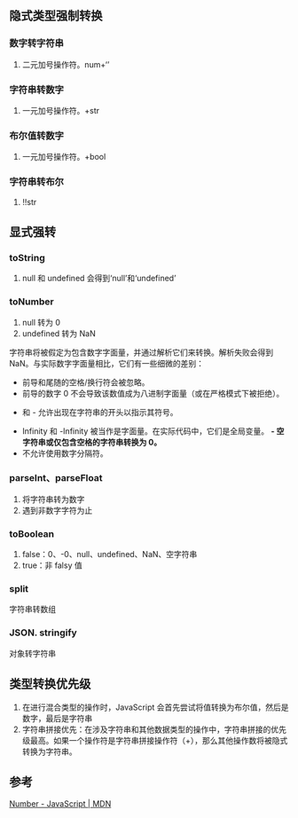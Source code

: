 


## 隐式类型强制转换
### 数字转字符串
1. 二元加号操作符。num+‘’

### 字符串转数字
1. 一元加号操作符。+str


### 布尔值转数字
1. 一元加号操作符。+bool

### 字符串转布尔
1. !!str


## 显式强转
### toString
1. null 和 undefined 会得到‘null’和‘undefined’

### toNumber
1. null 转为 0
2. undefined 转为 NaN

字符串将被假定为包含数字字面量，并通过解析它们来转换。解析失败会得到 NaN。与实际数字字面量相比，它们有一些细微的差别：
- 前导和尾随的空格/换行符会被忽略。
- 前导的数字 0 不会导致该数值成为八进制字面量（或在严格模式下被拒绝）。
+ 和 - 允许出现在字符串的开头以指示其符号。
- Infinity 和 -Infinity 被当作是字面量。在实际代码中，它们是全局变量。
**- 空字符串或仅包含空格的字符串转换为 0。**
- 不允许使用数字分隔符。
### parseInt、parseFloat
1. 将字符串转为数字
2. 遇到非数字字符为止

### toBoolean
1. false：0、-0、null、undefined、NaN、空字符串
2. true：非 falsy 值



### split
字符串转数组

### JSON. stringify
对象转字符串

## 类型转换优先级
1. 在进行混合类型的操作时，JavaScript 会首先尝试将值转换为布尔值，然后是数字，最后是字符串
2. 字符串拼接优先：在涉及字符串和其他数据类型的操作中，字符串拼接的优先级最高。如果一个操作符是字符串拼接操作符（+），那么其他操作数将被隐式转换为字符串。

## 参考
[Number - JavaScript | MDN](https://developer.mozilla.org/zh-CN/docs/Web/JavaScript/Reference/Global_Objects/Number#number_%E5%BC%BA%E5%88%B6%E8%BD%AC%E6%8D%A2)